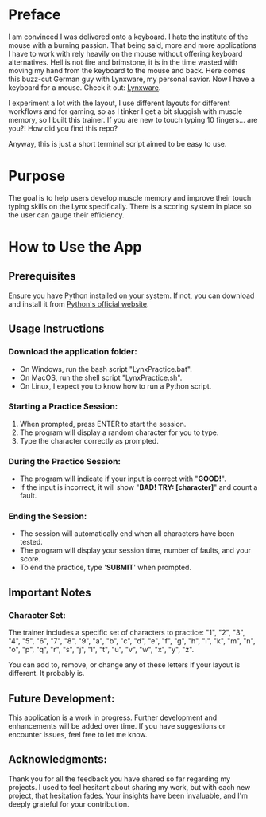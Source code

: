 # Preface

I am convinced I was delivered onto a keyboard. I hate the institute of the mouse with a burning passion. That being said, more and more applications I have to work with rely heavily on the mouse without offering keyboard alternatives. Hell is not fire and brimstone, it is in the time wasted with moving my hand from the keyboard to the mouse and back. Here comes this buzz-cut German guy with Lynxware, my personal savior. Now I have a keyboard for a mouse. Check it out: [Lynxware](https://example.com).

I experiment a lot with the layout, I use different layouts for different workflows and for gaming, so as I tinker I get a bit sluggish with muscle memory, so I built this trainer. If you are new to touch typing 10 fingers... are you?! How did you find this repo?

Anyway, this is just a short terminal script aimed to be easy to use.

# Purpose

The goal is to help users develop muscle memory and improve their touch typing skills on the Lynx specifically. There is a scoring system in place so the user can gauge their efficiency.

# How to Use the App

## Prerequisites

Ensure you have Python installed on your system. If not, you can download and install it from [Python's official website](https://www.python.org).

## Usage Instructions

### Download the application folder:

- On Windows, run the bash script "LynxPractice.bat".
- On MacOS, run the shell script "LynxPractice.sh".
- On Linux, I expect you to know how to run a Python script.

### Starting a Practice Session:

1. When prompted, press ENTER to start the session.
2. The program will display a random character for you to type.
3. Type the character correctly as prompted.

### During the Practice Session:

- The program will indicate if your input is correct with "**GOOD!**".
- If the input is incorrect, it will show "**BAD! TRY: [character]**" and count a fault.

### Ending the Session:

- The session will automatically end when all characters have been tested.
- The program will display your session time, number of faults, and your score.
- To end the practice, type '**SUBMIT**' when prompted.

## Important Notes

### Character Set:

The trainer includes a specific set of characters to practice: "1", "2", "3", "4", "5", "6", "7", "8", "9", "a", "b", "c", "d", "e", "f", "g", "h", "i", "k", "m", "n", "o", "p", "q", "r", "s", "j", "l", "t", "u", "v", "w", "x", "y", "z".

You can add to, remove, or change any of these letters if your layout is different. It probably is.

## Future Development:

This application is a work in progress. Further development and enhancements will be added over time. If you have suggestions or encounter issues, feel free to let me know.

## Acknowledgments:

Thank you for all the feedback you have shared so far regarding my projects. I used to feel hesitant about sharing my work, but with each new project, that hesitation fades. Your insights have been invaluable, and I'm deeply grateful for your contribution.
